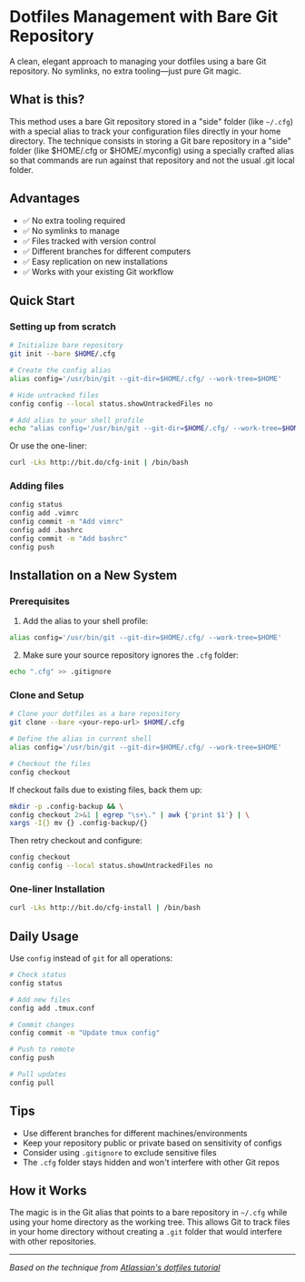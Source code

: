 # Dotfiles Management with Bare Git Repository

A clean, elegant approach to managing your dotfiles using a bare Git repository. No symlinks, no extra tooling—just pure Git magic.

## What is this?

This method uses a bare Git repository stored in a "side" folder (like `~/.cfg`) with a special alias to track your configuration files directly in your home directory. The technique consists in storing a Git bare repository in a "side" folder (like $HOME/.cfg or $HOME/.myconfig) using a specially crafted alias so that commands are run against that repository and not the usual .git local folder.

## Advantages

- ✅ No extra tooling required
- ✅ No symlinks to manage
- ✅ Files tracked with version control
- ✅ Different branches for different computers
- ✅ Easy replication on new installations
- ✅ Works with your existing Git workflow

## Quick Start

### Setting up from scratch

```bash
# Initialize bare repository
git init --bare $HOME/.cfg

# Create the config alias
alias config='/usr/bin/git --git-dir=$HOME/.cfg/ --work-tree=$HOME'

# Hide untracked files
config config --local status.showUntrackedFiles no

# Add alias to your shell profile
echo "alias config='/usr/bin/git --git-dir=$HOME/.cfg/ --work-tree=$HOME'" >> $HOME/.bashrc
```

Or use the one-liner:
```bash
curl -Lks http://bit.do/cfg-init | /bin/bash
```

### Adding files

```bash
config status
config add .vimrc
config commit -m "Add vimrc"
config add .bashrc  
config commit -m "Add bashrc"
config push
```

## Installation on a New System

### Prerequisites

1. Add the alias to your shell profile:
```bash
alias config='/usr/bin/git --git-dir=$HOME/.cfg/ --work-tree=$HOME'
```

2. Make sure your source repository ignores the `.cfg` folder:
```bash
echo ".cfg" >> .gitignore
```

### Clone and Setup

```bash
# Clone your dotfiles as a bare repository
git clone --bare <your-repo-url> $HOME/.cfg

# Define the alias in current shell
alias config='/usr/bin/git --git-dir=$HOME/.cfg/ --work-tree=$HOME'

# Checkout the files
config checkout
```

If checkout fails due to existing files, back them up:
```bash
mkdir -p .config-backup && \
config checkout 2>&1 | egrep "\s+\." | awk {'print $1'} | \
xargs -I{} mv {} .config-backup/{}
```

Then retry checkout and configure:
```bash
config checkout
config config --local status.showUntrackedFiles no
```

### One-liner Installation

```bash
curl -Lks http://bit.do/cfg-install | /bin/bash
```

## Daily Usage

Use `config` instead of `git` for all operations:

```bash
# Check status
config status

# Add new files
config add .tmux.conf

# Commit changes
config commit -m "Update tmux config"

# Push to remote
config push

# Pull updates
config pull
```

## Tips

- Use different branches for different machines/environments
- Keep your repository public or private based on sensitivity of configs
- Consider using `.gitignore` to exclude sensitive files
- The `.cfg` folder stays hidden and won't interfere with other Git repos

## How it Works

The magic is in the Git alias that points to a bare repository in `~/.cfg` while using your home directory as the working tree. This allows Git to track files in your home directory without creating a `.git` folder that would interfere with other repositories.

---

*Based on the technique from [Atlassian's dotfiles tutorial](https://www.atlassian.com/git/tutorials/dotfiles)*
